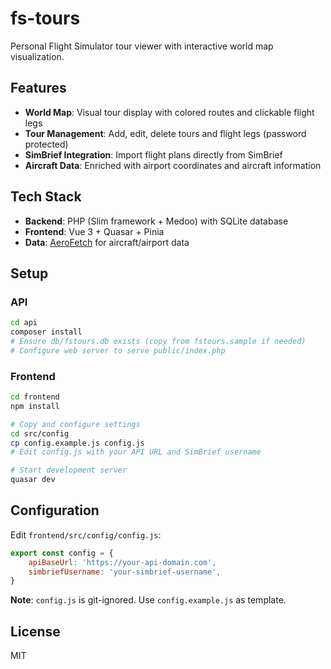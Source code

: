 # fs-tours

Personal Flight Simulator tour viewer with interactive world map visualization.

## Features

- **World Map**: Visual tour display with colored routes and clickable flight legs
- **Tour Management**: Add, edit, delete tours and flight legs (password protected)
- **SimBrief Integration**: Import flight plans directly from SimBrief
- **Aircraft Data**: Enriched with airport coordinates and aircraft information

## Tech Stack

- **Backend**: PHP (Slim framework + Medoo) with SQLite database
- **Frontend**: Vue 3 + Quasar + Pinia
- **Data**: [AeroFetch](https://github.com/tiagohillebrandt/aerofetch) for aircraft/airport data

## Setup

### API

```bash
cd api
composer install
# Ensure db/fstours.db exists (copy from fstours.sample if needed)
# Configure web server to serve public/index.php
```

### Frontend

```bash
cd frontend
npm install

# Copy and configure settings
cd src/config
cp config.example.js config.js
# Edit config.js with your API URL and SimBrief username

# Start development server
quasar dev
```

## Configuration

Edit `frontend/src/config/config.js`:

```javascript
export const config = {
	apiBaseUrl: 'https://your-api-domain.com',
	simbriefUsername: 'your-simbrief-username',
}
```

**Note**: `config.js` is git-ignored. Use `config.example.js` as template.

## License

MIT
